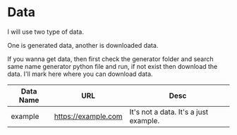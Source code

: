 # Data

I will use two type of data.

One is generated data, another is downloaded data.

If you wanna get data, then first check the generator folder and search same name generator python file and run, if not exist then download the data.
I'll mark here where you can download data.

| Data Name | URL                 | Desc                                  |
| --------- | ------------------- | ------------------------------------- |
| example   | https://example.com | It's not a data. It's a just example. |
